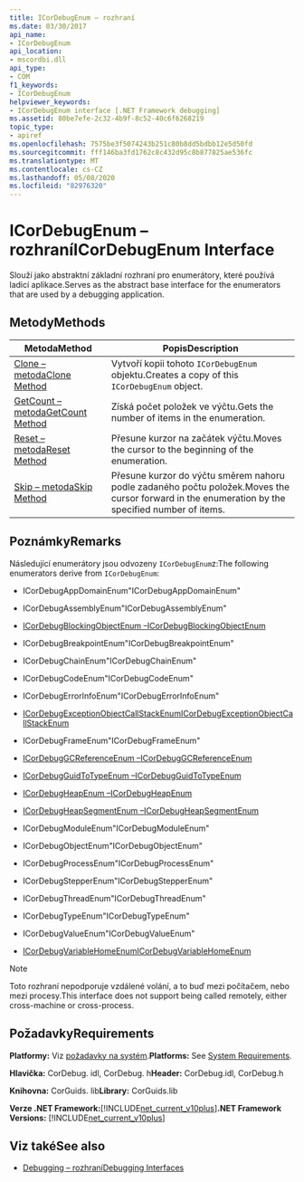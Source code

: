 ```yaml
---
title: ICorDebugEnum – rozhraní
ms.date: 03/30/2017
api_name:
- ICorDebugEnum
api_location:
- mscordbi.dll
api_type:
- COM
f1_keywords:
- ICorDebugEnum
helpviewer_keywords:
- ICorDebugEnum interface [.NET Framework debugging]
ms.assetid: 80be7efe-2c32-4b9f-8c52-40c6f6268219
topic_type:
- apiref
ms.openlocfilehash: 7575be3f5074243b251c80b8dd5bdbb12e5d50fd
ms.sourcegitcommit: fff146ba3fd1762c8c432d95c8b877825ae536fc
ms.translationtype: MT
ms.contentlocale: cs-CZ
ms.lasthandoff: 05/08/2020
ms.locfileid: "82976320"
---
```

# <a name="icordebugenum-interface"></a><span data-ttu-id="3a6f8-102">ICorDebugEnum – rozhraní</span><span class="sxs-lookup"><span data-stu-id="3a6f8-102">ICorDebugEnum Interface</span></span>

<span data-ttu-id="3a6f8-103">Slouží jako abstraktní základní rozhraní pro enumerátory, které používá ladicí aplikace.</span><span class="sxs-lookup"><span data-stu-id="3a6f8-103">Serves as the abstract base interface for the enumerators that are used by a debugging application.</span></span>  
  
## <a name="methods"></a><span data-ttu-id="3a6f8-104">Metody</span><span class="sxs-lookup"><span data-stu-id="3a6f8-104">Methods</span></span>  
  
|<span data-ttu-id="3a6f8-105">Metoda</span><span class="sxs-lookup"><span data-stu-id="3a6f8-105">Method</span></span>|<span data-ttu-id="3a6f8-106">Popis</span><span class="sxs-lookup"><span data-stu-id="3a6f8-106">Description</span></span>|  
|------------|-----------------|  
|[<span data-ttu-id="3a6f8-107">Clone – metoda</span><span class="sxs-lookup"><span data-stu-id="3a6f8-107">Clone Method</span></span>](icordebugenum-clone-method.md)|<span data-ttu-id="3a6f8-108">Vytvoří kopii tohoto `ICorDebugEnum` objektu.</span><span class="sxs-lookup"><span data-stu-id="3a6f8-108">Creates a copy of this `ICorDebugEnum` object.</span></span>|  
|[<span data-ttu-id="3a6f8-109">GetCount – metoda</span><span class="sxs-lookup"><span data-stu-id="3a6f8-109">GetCount Method</span></span>](icordebugenum-getcount-method.md)|<span data-ttu-id="3a6f8-110">Získá počet položek ve výčtu.</span><span class="sxs-lookup"><span data-stu-id="3a6f8-110">Gets the number of items in the enumeration.</span></span>|  
|[<span data-ttu-id="3a6f8-111">Reset – metoda</span><span class="sxs-lookup"><span data-stu-id="3a6f8-111">Reset Method</span></span>](icordebugenum-reset-method.md)|<span data-ttu-id="3a6f8-112">Přesune kurzor na začátek výčtu.</span><span class="sxs-lookup"><span data-stu-id="3a6f8-112">Moves the cursor to the beginning of the enumeration.</span></span>|  
|[<span data-ttu-id="3a6f8-113">Skip – metoda</span><span class="sxs-lookup"><span data-stu-id="3a6f8-113">Skip Method</span></span>](icordebugenum-skip-method.md)|<span data-ttu-id="3a6f8-114">Přesune kurzor do výčtu směrem nahoru podle zadaného počtu položek.</span><span class="sxs-lookup"><span data-stu-id="3a6f8-114">Moves the cursor forward in the enumeration by the specified number of items.</span></span>|  
  
## <a name="remarks"></a><span data-ttu-id="3a6f8-115">Poznámky</span><span class="sxs-lookup"><span data-stu-id="3a6f8-115">Remarks</span></span>  
 <span data-ttu-id="3a6f8-116">Následující enumerátory jsou odvozeny `ICorDebugEnum`z:</span><span class="sxs-lookup"><span data-stu-id="3a6f8-116">The following enumerators derive from `ICorDebugEnum`:</span></span>  
  
- <span data-ttu-id="3a6f8-117">ICorDebugAppDomainEnum</span><span class="sxs-lookup"><span data-stu-id="3a6f8-117">"ICorDebugAppDomainEnum"</span></span>  
  
- <span data-ttu-id="3a6f8-118">ICorDebugAssemblyEnum</span><span class="sxs-lookup"><span data-stu-id="3a6f8-118">"ICorDebugAssemblyEnum"</span></span>  
  
- [<span data-ttu-id="3a6f8-119">ICorDebugBlockingObjectEnum –</span><span class="sxs-lookup"><span data-stu-id="3a6f8-119">ICorDebugBlockingObjectEnum</span></span>](icordebugblockingobjectenum-interface.md)  
  
- <span data-ttu-id="3a6f8-120">ICorDebugBreakpointEnum</span><span class="sxs-lookup"><span data-stu-id="3a6f8-120">"ICorDebugBreakpointEnum"</span></span>  
  
- <span data-ttu-id="3a6f8-121">ICorDebugChainEnum</span><span class="sxs-lookup"><span data-stu-id="3a6f8-121">"ICorDebugChainEnum"</span></span>  
  
- <span data-ttu-id="3a6f8-122">ICorDebugCodeEnum</span><span class="sxs-lookup"><span data-stu-id="3a6f8-122">"ICorDebugCodeEnum"</span></span>  
  
- <span data-ttu-id="3a6f8-123">ICorDebugErrorInfoEnum</span><span class="sxs-lookup"><span data-stu-id="3a6f8-123">"ICorDebugErrorInfoEnum"</span></span>  
  
- [<span data-ttu-id="3a6f8-124">ICorDebugExceptionObjectCallStackEnum</span><span class="sxs-lookup"><span data-stu-id="3a6f8-124">ICorDebugExceptionObjectCallStackEnum</span></span>](icordebugexceptionobjectcallstackenum-interface.md)  
  
- <span data-ttu-id="3a6f8-125">ICorDebugFrameEnum</span><span class="sxs-lookup"><span data-stu-id="3a6f8-125">"ICorDebugFrameEnum"</span></span>  
  
- [<span data-ttu-id="3a6f8-126">ICorDebugGCReferenceEnum –</span><span class="sxs-lookup"><span data-stu-id="3a6f8-126">ICorDebugGCReferenceEnum</span></span>](icordebuggcreferenceenum-interface.md)  
  
- [<span data-ttu-id="3a6f8-127">ICorDebugGuidToTypeEnum –</span><span class="sxs-lookup"><span data-stu-id="3a6f8-127">ICorDebugGuidToTypeEnum</span></span>](icordebugguidtotypeenum-interface.md)  
  
- [<span data-ttu-id="3a6f8-128">ICorDebugHeapEnum –</span><span class="sxs-lookup"><span data-stu-id="3a6f8-128">ICorDebugHeapEnum</span></span>](icordebugheapenum-interface.md)  
  
- [<span data-ttu-id="3a6f8-129">ICorDebugHeapSegmentEnum –</span><span class="sxs-lookup"><span data-stu-id="3a6f8-129">ICorDebugHeapSegmentEnum</span></span>](icordebugheapsegmentenum-interface.md)  
  
- <span data-ttu-id="3a6f8-130">ICorDebugModuleEnum</span><span class="sxs-lookup"><span data-stu-id="3a6f8-130">"ICorDebugModuleEnum"</span></span>  
  
- <span data-ttu-id="3a6f8-131">ICorDebugObjectEnum</span><span class="sxs-lookup"><span data-stu-id="3a6f8-131">"ICorDebugObjectEnum"</span></span>  
  
- <span data-ttu-id="3a6f8-132">ICorDebugProcessEnum</span><span class="sxs-lookup"><span data-stu-id="3a6f8-132">"ICorDebugProcessEnum"</span></span>  
  
- <span data-ttu-id="3a6f8-133">ICorDebugStepperEnum</span><span class="sxs-lookup"><span data-stu-id="3a6f8-133">"ICorDebugStepperEnum"</span></span>  
  
- <span data-ttu-id="3a6f8-134">ICorDebugThreadEnum</span><span class="sxs-lookup"><span data-stu-id="3a6f8-134">"ICorDebugThreadEnum"</span></span>  
  
- <span data-ttu-id="3a6f8-135">ICorDebugTypeEnum</span><span class="sxs-lookup"><span data-stu-id="3a6f8-135">"ICorDebugTypeEnum"</span></span>  
  
- <span data-ttu-id="3a6f8-136">ICorDebugValueEnum</span><span class="sxs-lookup"><span data-stu-id="3a6f8-136">"ICorDebugValueEnum"</span></span>  
  
- [<span data-ttu-id="3a6f8-137">ICorDebugVariableHomeEnum</span><span class="sxs-lookup"><span data-stu-id="3a6f8-137">ICorDebugVariableHomeEnum</span></span>](icordebugvariablehomeenum-interface.md)  
  
> [!NOTE]
> <span data-ttu-id="3a6f8-138">Toto rozhraní nepodporuje vzdálené volání, a to buď mezi počítačem, nebo mezi procesy.</span><span class="sxs-lookup"><span data-stu-id="3a6f8-138">This interface does not support being called remotely, either cross-machine or cross-process.</span></span>  
  
## <a name="requirements"></a><span data-ttu-id="3a6f8-139">Požadavky</span><span class="sxs-lookup"><span data-stu-id="3a6f8-139">Requirements</span></span>  
 <span data-ttu-id="3a6f8-140">**Platformy:** Viz [požadavky na systém](../../get-started/system-requirements.md).</span><span class="sxs-lookup"><span data-stu-id="3a6f8-140">**Platforms:** See [System Requirements](../../get-started/system-requirements.md).</span></span>  
  
 <span data-ttu-id="3a6f8-141">**Hlavička:** CorDebug. idl, CorDebug. h</span><span class="sxs-lookup"><span data-stu-id="3a6f8-141">**Header:** CorDebug.idl, CorDebug.h</span></span>  
  
 <span data-ttu-id="3a6f8-142">**Knihovna:** CorGuids. lib</span><span class="sxs-lookup"><span data-stu-id="3a6f8-142">**Library:** CorGuids.lib</span></span>  
  
 <span data-ttu-id="3a6f8-143">**Verze .NET Framework:**[!INCLUDE[net_current_v10plus](../../../../includes/net-current-v10plus-md.md)]</span><span class="sxs-lookup"><span data-stu-id="3a6f8-143">**.NET Framework Versions:** [!INCLUDE[net_current_v10plus](../../../../includes/net-current-v10plus-md.md)]</span></span>  
  
## <a name="see-also"></a><span data-ttu-id="3a6f8-144">Viz také</span><span class="sxs-lookup"><span data-stu-id="3a6f8-144">See also</span></span>

- [<span data-ttu-id="3a6f8-145">Debugging – rozhraní</span><span class="sxs-lookup"><span data-stu-id="3a6f8-145">Debugging Interfaces</span></span>](debugging-interfaces.md)
